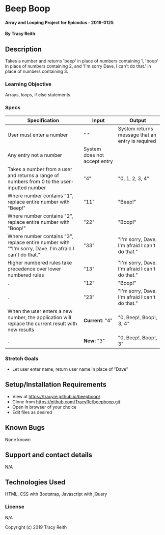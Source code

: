# Beep Boop

#### Array and Looping Project for Epicodus - 2019-0125

#### By Tracy Reith

## Description

Takes a number and returns 'beep' in place of numbers containing 1, 'boop' in place of numbers containing 2, and 'I'm sorry Dave, I can't do that.' in place of numbers containing 3.

### Learning Objective

Arrays, loops, if else statements.

### Specs

Specification | Input | Output
------------- | ----- | ------
User must enter a number | " " | System returns message that an entry is required
 | Any entry not a number | System does not accept entry
Takes a number from a user and returns a range of numbers from 0 to the user-inputted number | "4" | "0, 1, 2, 3, 4"
Where number contains "1", replace entire number with "Beep!" | "11" | "Beep!"
Where number contains "2", replace entire number with "Boop!" | "22" | "Boop!"
Where number contains "3", replace entire number with ""I'm sorry, Dave. I'm afraid I can't do that." | "33" | "I'm sorry, Dave. I'm afraid I can't do that."
Higher numbered rules take precedence over lower numbered rules | "13" | "I'm sorry, Dave. I'm afraid I can't do that."
.  | "12" | "Boop!"
.  | "23" | "I'm sorry, Dave. I'm afraid I can't do that."
When the user enters a new number, the application will replace the current result with new results | **Current:** "4" | "0, Beep!, Boop!, 3, 4"
.  | **New:** "3" | "0, Beep!, Boop!, 3"


### Stretch Goals

* Let user enter name, return user name in place of "Dave"

## Setup/Installation Requirements

* View at https://tracyre.github.io/beepboop/
* Clone from https://github.com/TracyRe/beepboop.git
* Open in browser of your choice
* Edit files as desired


## Known Bugs

None known

## Support and contact details

N/A

## Technologies Used

HTML, CSS with Bootstrap, Javascript with jQuery

### License

N/A

Copyright (c) 2019 Tracy Reith
